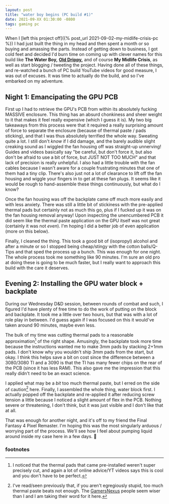 ```yaml
---
layout: post
title: "water boy begins (PC build #1)"
date: 2021-09-XX 01:30:00 -0800
tags: gaming pc
---
```


When I [left this project off]({% post_url 2021-09-02-my-midlife-crisis-pc %}) I had just built the thing in my head and then spent a month or so buying and amassing the parts. Instead of getting down to business, I got cold feet and decided I'd burn time on coming up with clever names for this build like **The Water Boy,** **[Old Drippy](https://aqua-teen-hunger-force.fandom.com/wiki/Ol%27_Drippy),** and of course **My Midlife Crisis**, as well as start blogging / tweeting the project. Having done all of these things, and re-watched a bunch of PC build YouTube videos for good measure, I was out of excuses. It was time to actually do the build, and so I've embarked on my adventure.

## Night 1: Emancipating the GPU PCB

First up I had to retrieve the GPU's PCB from within its absolutely fucking MASSIVE enclosure. This thing has an absurd chonkiness and sheer weight to it that makes it feel really expensive (which I guess it is). My two big takeaways from this process were that it required a really surprising amount of force to separate the enclosure (because of thermal paste / pads sticking), and that I was thus absolutely terrified the whole way. Sweating quite a lot. I still don't *know* if I did damage, and the barely audible slight creaking sound as I wiggled the fan housing off was straight-up unnerving! Guides and videos basically say "be careful, but don't force it, but also don't be afraid to use a bit of force, but JUST NOT TOO MUCH" and that lack of precision is really unhelpful. I also had a little trouble with the fan cables because I wasn't aware for a couple frustrating minutes that one of them had a tiny clip. There's also just not a lot of clearance to lift off the fan housing and wiggle your fingers in to get at these fan plugs. It seems like it would be rough to hand-assemble these things continuously, but what do I know?

Once the fan housing was off the backplate came off much more easily and with less anxiety. There was still a little bit of stickiness with the pre-applied thermal pads but certainly not as much this go, plus if I fucked up it was on the fan housing removal anyway! Upon inspecting the unencumbered PCB it did seem like the thermal paste application on the GPU itself was not great (certainly it was not *even*). I'm hoping I did a better job of even application (more on this below).

Finally, I cleaned the thing. This took a good bit of (isopropyl) alcohol and after a minute or so I stopped being cheap/stingy with the cotton balls/Q-Tips and that sped the process up a bunch. This was enough for one night. The whole process took me something like 90 minutes. I'm sure an old pro at doing these is going to be much faster, but I really want to approach this build with the care it deserves.

## Evening 2: Installing the GPU water block + backplate

During our Wednesday D&D session, between rounds of combat and such, I figured I'd have plenty of free time to do the work of putting on the block and backplate. It took me a little over two hours, but that was with a lot of role play in between. I'd guess again if I was focused on this it would've taken around 90 minutes, maybe even less.

The bulk of my time was cutting thermal pads to a reasonable approximation[^1] of the right shape. Amusingly, the backplate took more time because the instructions wanted me to make 3mm pads by stacking 2+1mm pads. I don't know why you wouldn't ship 3mm pads from the start, but okay. I think this helps save a bit on cost since the difference between a 3080/3080 TI and a 3090 is that the TI has many fewer chips on the rear of the PCB (since it has less RAM). This also gave me the impression that this really didn't need to be an exact science.

I applied what may be a *bit* too much thermal paste, but I erred on the side of caution[^2] here. Finally, I assembled the whole thing, water block first. I actually popped off the backplate and re-applied it after reducing screw tension a little because I noticed a slight amount of flex in the PCB. Nothing severe or threatening, I don't think, but it was just visible and I don't like that at all.

That was enough for another night, and it's off to my friend the Final Fantasy 4 Pixel Remaster. I'm hoping this was the most singularly arduous / worrying part of the process. We'll see how I feel about pumping liquid around inside my case here in a few days. 🤣

### footnotes

[^1]: I noticed that the thermal pads that came pre-installed weren't super precisely cut, and again a lot of online advice/YT videos says this is cool and you don't have to be perfect.
[^2]: I've read/seen previously that, if you aren't egregiously stupid, too much thermal paste beats not enough. The [GamersNexus](https://www.gamersnexus.net/guides/3346-thermal-paste-application-benchmark-too-much-thermal-paste
) people seem wiser than I and I am taking their word for it here.